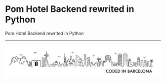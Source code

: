 # Pom Hotel Backend rewrited in Python
Pom Hotel Backend rewrited in Python


---
<!-- Pit i Collons -->
![Coded In Barcelona](https://raw.githubusercontent.com/leguim-repo/leguim-repo/master/img/currentfooter.png)
<!-- https://www.youtube.com/watch?v=qmbfKCP2jCg -->
